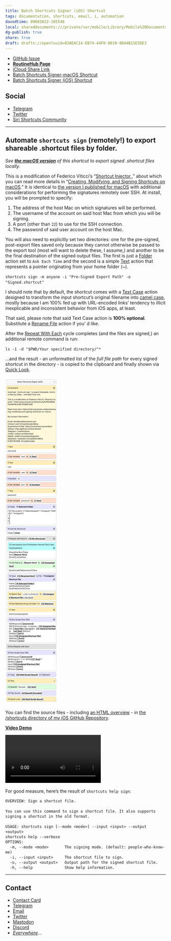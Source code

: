 ```yaml
---
title: Batch Shortcuts Signer (iOS) Shortcut
tags: documentation, shortcuts, email, i, automation
davodtime: 09082022-105546
local: shareddocuments:///private/var/mobile/Library/Mobile%20Documents/iCloud~md~obsidian/Documents/OBSHIDDIAN/drafts/03AEAC14-EB74-44F0-8010-9844B15E5DE3.md
dg-publish: true
share: true
draft: drafts://open?uuid=03AEAC14-EB74-44F0-8010-9844B15E5DE3
---
```


- [GitHub Issue](https://github.com/extratone/i/issues/170)
- [**RoutineHub Page**](https://routinehub.co/shortcut/11467)
- [iCloud Share Link](https://www.icloud.com/shortcuts/6d99f93cdac94d3d9b9cd928c1287cea)
- [Batch Shortcuts Signer-macOS Shortcut](drafts://open?uuid=5D4D9120-69EC-4449-AB7F-35C0D97BBA7D)
- [Batch Shortcuts Signer (iOS) Shortcut](https://davidblue.wtf/drafts/03AEAC14-EB74-44F0-8010-9844B15E5DE3.html)

## Social

- [Telegram](https://t.me/extratone/10868)
- [Twitter](https://twitter.com/NeoYokel/status/1509561803172466688)
- [Siri Shortcuts Community](https://twitter.com/neoyokel/status/1509562146312577031?s=21&t=zlT_rmqFMm9eRmq20caduw)

---

## Automate `shortcuts sign` (remotely!) to export shareable .shortcut files by folder.

*See [**the macOS version**](https://routinehub.co/shortcut/11401) of this shortcut to export signed .shortcut files locally.*

This is a modification of Federico Viticci’s “[Shortcut Injector,](https://www.icloud.com/shortcuts/fa780dd6de044d878c4c827009651a56),” about which you can read more details  in “[Creating, Modifying, and Signing Shortcuts on macOS](https://club.macstories.net/posts/creating-modifying-and-signing-shortcuts-on-macos).” It is identical to [the version I published for macOS](https://routinehub.co/shortcut/11401) with additional considerations for performing the signatures remotely over SSH. At install, you will be prompted to specify:
1. The address of the host Mac on which signatures will be performed.
2. The username of the account on said host Mac from which you will be signing.
3. A port (other than `22`) to use for the SSH connection.
4. The password of said user account on the host Mac.

You will also need to explicitly set two directories: one for the  pre-signed, post-export files saved only because they cannot otherwise be passed to the export tool (most will want to delete these, I assume,) and another to be the final destination of the signed output files. The first is just a [Folder](https://www.matthewcassinelli.com/actions/folder/) action set to `Ask Each Time` and the second is a simple [Text](https://www.matthewcassinelli.com/actions/text) action that represents a pointer originating from your home folder (~).

`shortcuts sign -m anyone -i "Pre-Signed Export Path" -o "Signed.shortcut"`

I should note that by default, the shortcut comes with a [Text Case](https://apps.apple.com/us/app/text-case/id1492174677) action designed to transform the input shortcut’s original filename into [camel case](https://en.m.wikipedia.org/wiki/Camel_case), mostly because I am 100% fed up with URL-encoded links’ tendency to illicit inexplicable and inconsistent behavior from iOS apps, at least.

That said, please note that said Text Case action is **100% optional**. Substitute a [Rename File](https://www.matthewcassinelli.com/actions/rename-file/) action if you’ d like.

After the [Repeat With Each](https://www.matthewcassinelli.com/actions/repeat-with-each/) cycle completes (and the files are signed,) an additional remote command is run:

`ls -1 -d "$PWD/Your specified directory/"*`

...and the result - an unformatted list of the *full file path* for every signed shortcut in the directory - is copied to the clipboard and finally shown via [Quick Look](https://www.matthewcassinelli.com/actions/quick-look/).

![Batch Shortcuts Signer-iOS](https://github.com/extratone/i/raw/main/shortcuts/BatchShortcutsSigner-iOS.PNG)

You can find the source files - including [an HTML overview](https://davidblue.wtf/shortcuts/batchshortcutssigner-ios.html) - in [the /shortcuts directory of my iOS GitHub Repository](https://github.com/extratone/i/tree/main/shortcuts).

[**Video Demo**](https://user-images.githubusercontent.com/43663476/161095955-062aacf9-4ac3-49fc-82a4-7a9f1e132cfd.MOV)

<video controls>
  <source src="https://user-images.githubusercontent.com/43663476/161095955-062aacf9-4ac3-49fc-82a4-7a9f1e132cfd.MOV">
</video>

For good measure, here’s the result of `shortcuts help sign`:

```
OVERVIEW: Sign a shortcut file.

You can use this command to sign a shortcut file. It also supports signing a shortcut in the old format.

USAGE: shortcuts sign [--mode <mode>] --input <input> --output <output>
shortcuts help --verbose
OPTIONS:
  -m, --mode <mode>       The signing mode. (default: people-who-know-me)
  -i, --input <input>     The shortcut file to sign. 
  -o, --output <output>   Output path for the signed shortcut file. 
  -h, --help              Show help information.
```

---

## Contact

- [Contact Card](https://davidblue.wtf/db.vcf)
- [Telegram](https://t.me/extratone)
- [Email](mailto:davidblue@extratone.com) 
- [Twitter](https://twitter.com/NeoYokel)
- [Mastodon](https://mastodon.social/@DavidBlue)
- [Discord](https://discord.gg/0b9KQUKP858b0iZF)
- [*Everywhere*](https://raindrop.io/davidblue/social-directory-21059174)...